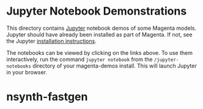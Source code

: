 # Jupyter Notebook Demonstrations

This directory contains [Jupyter](https://jupyter.org)
notebook demos of some Magenta models. Jupyter should have already been installed
as part of Magenta. If not, see the Jupyter
[installation instructions](http://jupyter.readthedocs.io/en/latest/install.html).

The notebooks can be viewed by clicking on the links above.  To use them
interactively, run the command ``jupyter notebook`` from the
``/jupyter-notebooks`` directory of your magenta-demos install.
This will launch Jupyter in your browser.
# nsynth-fastgen
